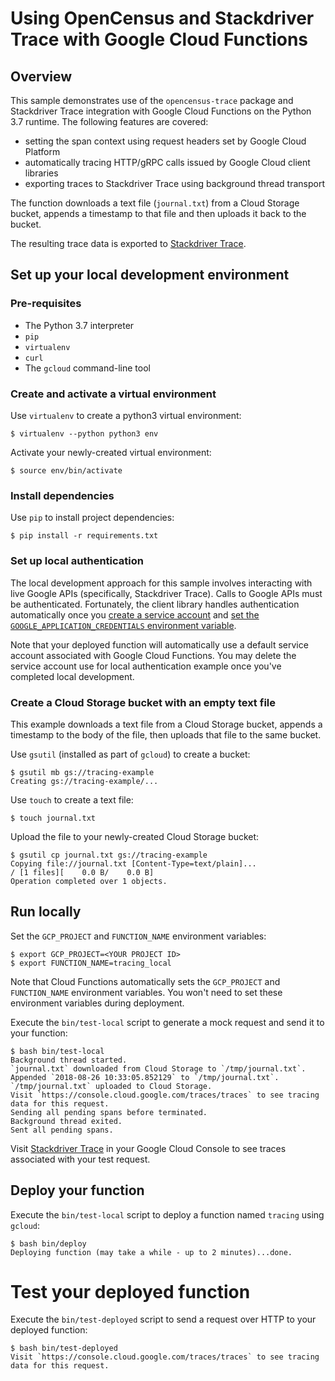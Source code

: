 # Using OpenCensus and Stackdriver Trace with Google Cloud Functions

## Overview
This sample demonstrates use of the `opencensus-trace` package and Stackdriver
Trace integration with Google Cloud Functions on the Python 3.7 runtime. The
following features are covered:

* setting the span context using request headers set by Google Cloud Platform
* automatically tracing HTTP/gRPC calls issued by Google Cloud client libraries
* exporting traces to Stackdriver Trace using background thread transport

The function downloads a text file (`journal.txt`) from a Cloud Storage bucket,
appends a timestamp to that file and then uploads it back to the bucket.

The resulting trace data is exported to [Stackdriver Trace](https://cloud.google.com/trace/).

## Set up your local development environment

### Pre-requisites
* The Python 3.7 interpreter
* `pip`
* `virtualenv`
* `curl`
* The `gcloud` command-line tool

### Create and activate a virtual environment
Use `virtualenv` to create a python3 virtual environment:
```console
$ virtualenv --python python3 env
```

Activate your newly-created virtual environment:
```console
$ source env/bin/activate
```

### Install dependencies
Use `pip` to install project dependencies:
```console
$ pip install -r requirements.txt
```

### Set up local authentication
The local development approach for this sample involves interacting with live
Google APIs (specifically, Stackdriver Trace). Calls to Google APIs must be
authenticated. Fortunately, the client library handles authentication
automatically once you [create a service account](https://cloud.google.com/docs/authentication/getting-started#creating_a_service_account)
and [set the `GOOGLE_APPLICATION_CREDENTIALS` environment variable](https://cloud.google.com/docs/authentication/getting-started).

Note that your deployed function will automatically use a default service
account associated with Google Cloud Functions. You may delete the service
account use for local authentication example once you've completed local
development.

### Create a Cloud Storage bucket with an empty text file
This example downloads a text file from a Cloud Storage bucket, appends a
timestamp to the body of the file, then uploads that file to the same bucket.

Use `gsutil` (installed as part of `gcloud`) to create a bucket:
```console
$ gsutil mb gs://tracing-example
Creating gs://tracing-example/...
```

Use `touch` to create a text file:
```console
$ touch journal.txt
```

Upload the file to your newly-created Cloud Storage bucket:
```console
$ gsutil cp journal.txt gs://tracing-example
Copying file://journal.txt [Content-Type=text/plain]...
/ [1 files][    0.0 B/    0.0 B]
Operation completed over 1 objects.
```

## Run locally
Set the `GCP_PROJECT` and `FUNCTION_NAME` environment variables:
```console
$ export GCP_PROJECT=<YOUR PROJECT ID>
$ export FUNCTION_NAME=tracing_local
```

Note that Cloud Functions automatically sets the `GCP_PROJECT` and
`FUNCTION_NAME` environment variables. You won't need to set these environment
variables during deployment.

Execute the `bin/test-local` script to generate a mock request and send it to
your function:
```console
$ bash bin/test-local
Background thread started.
`journal.txt` downloaded from Cloud Storage to `/tmp/journal.txt`.
Appended `2018-08-26 10:33:05.852129` to `/tmp/journal.txt`.
`/tmp/journal.txt` uploaded to Cloud Storage.
Visit `https://console.cloud.google.com/traces/traces` to see tracing data for this request.
Sending all pending spans before terminated.
Background thread exited.
Sent all pending spans.
```

Visit [Stackdriver Trace](https://console.cloud.google.com/traces/traces) in
your Google Cloud Console to see traces associated with your test request.

## Deploy your function
Execute the `bin/test-local` script to deploy a function named `tracing`
using `gcloud`:

```console
$ bash bin/deploy
Deploying function (may take a while - up to 2 minutes)...done.
```

# Test your deployed function
Execute the `bin/test-deployed` script to send a request over HTTP to your
deployed function:

```console
$ bash bin/test-deployed
Visit `https://console.cloud.google.com/traces/traces` to see tracing data for this request. 
```
